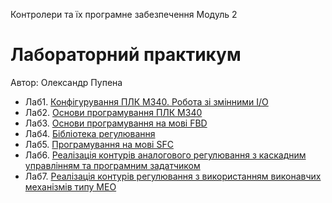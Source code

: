Контролери та їх програмне забезпечення Модуль 2

# Лабораторний практикум

Автор: Олександр Пупена

- Лаб1. [Конфігурування ПЛК М340. Робота зі змінними I/O](lab1.md)
- Лаб2. [Основи програмування ПЛК М340](lab2.md)
- Лаб3. [Основи програмування на мові FBD](lab3.md)
- Лаб4. [Бібліотека регулювання](lab4.md)
- Лаб5. [Програмування на мові SFC](lab5.md)
- Лаб6. [Реалізація контурів аналогового регулювання з каскадним управлінням та програмним задатчиком](lab6.md)
- Лаб7. [Реалізація контурів регулювання з використанням виконавчих механізмів типу МЕО](lab7.md)

